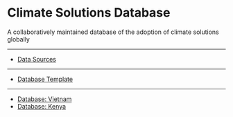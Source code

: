 # Climate Solutions Database

A collaboratively maintained database of the adoption of climate solutions globally
___
- [Data Sources](https://docs.google.com/spreadsheets/d/1o5x4p86gFEQCuFIVZ99jNVqvOCOgeJYWdB-ZNmRaczk/edit?usp=sharing)
___
- [Database Template](https://docs.google.com/spreadsheets/d/1Y2AJohIVOHBiE8tyNlxQBzw54jYVT0hRmkSv2XcZgXY/edit#gid=1694935697)
___
- [Database: Vietnam](https://docs.google.com/spreadsheets/d/1d1vQoJkXPydEfPlFvBMhVXuoBRcLqL4AJuLWegcard0/edit#gid=1694935697)
- [Database: Kenya]()

